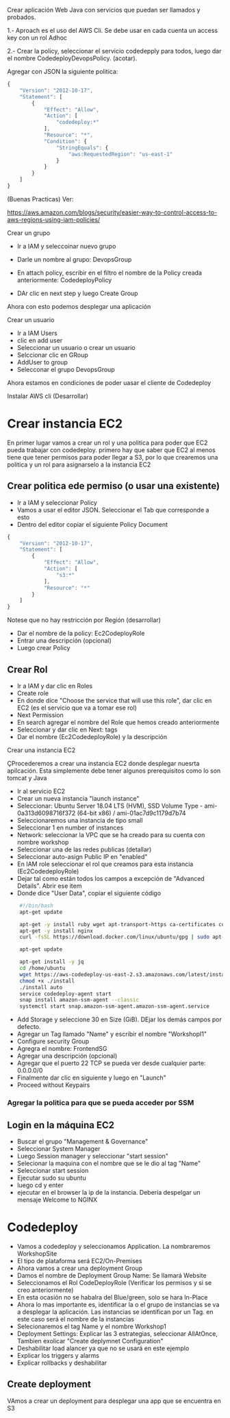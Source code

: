 Crear aplicación Web Java con servicios que puedan ser llamados y probados.



1.- Aproach es el uso del AWS Cli. Se debe usar en cada cuenta un access key con un rol Adhoc

2.- Crear la policy, seleccionar el servicio codedepply para todos, luego dar el nombre CodedeployDevopsPolicy. (acotar).

Agregar con JSON la siguiente politica:

```javascript
{
    "Version": "2012-10-17",
    "Statement": [
        {
            "Effect": "Allow",
            "Action": [
                "codedeploy:*"
            ],
            "Resource": "*",
            "Condition": {
                "StringEquals": {
                    "aws:RequestedRegion": "us-east-1"
                }
            }
        }
    ]
}
```

(Buenas Practicas) Ver:

https://aws.amazon.com/blogs/security/easier-way-to-control-access-to-aws-regions-using-iam-policies/

Crear un grupo

* Ir a IAM y seleccoinar nuevo grupo

* Darle un nombre al grupo: DevopsGroup

* En attach policy, escribir en el filtro el nombre de la Policy creada anteriormente:  CodedeployPolicy

* DAr clic en next step y luego Create Group

Ahora con esto podemos desplegar una aplicación 

Crear un usuario

* Ir a IAM Users
* clic en add user
* Seleccionar un usuario o crear un usuario
* Selccionar clic en GRoup
* AddUser to group
* Selecconar el grupo DevopsGroup

Ahora estamos en condiciones de poder uasar el cliente de Codedeploy

Instalar AWS cli (Desarrollar)

# Crear instancia EC2

En primer lugar vamos a crear un rol y una politica para poder que EC2 pueda trabajar con codedeploy. primero hay que saber que EC2 al menos tiene que tener permisos para poder llegar a S3, por lo que crearemos una politica y un rol para asignarselo a la instancia EC2

## Crear politica ede permiso (o usar una existente)

* Ir a IAM y seleccionar Policy
* Vamos a usar el editor JSON. Seleccionar el Tab que corresponde a esto
* Dentro del editor copiar el siguiente Policy Document

```javascript
{
    "Version": "2012-10-17",
    "Statement": [
        {
            "Effect": "Allow",
            "Action": [
                "s3:*"
            ],
            "Resource": "*"
        }
    ]
}

```
Notese que no hay restricción por Región (desarrollar)

* Dar el nombre de la policy: Ec2CodeployRole
* Entrar una descripción (opcional)
* Luego crear Policy

## Crear Rol

* Ir a IAM y dar clic en Roles
* Create role
* En donde dice "Choose the service that will use this role", dar clic en EC2 (es el servicio que va a tomar ese rol)
* Next Permission
* En search agregar el nombre del Role que hemos creado anteriormente
* Seleccionar y dar clic en Next: tags
* Dar el nombre (Ec2CodedeployRole) y la descripción


Crear una instancia EC2

ÇProcederemos a crear una instancia EC2 donde desplegar nuesrta apilcación. Esta simplemente debe tener algunos prerequisitos como lo son tomcat y Java


* Ir al servicio EC2
* Crear un nueva instancia "launch instance"
* Seleccionar: Ubuntu Server 18.04 LTS (HVM), SSD Volume Type - ami-0a313d6098716f372 (64-bit x86) / ami-01ac7d9c1179d7b74 
* Seleccionaremos una instancia de tipo small
* Seleccionar 1 en number of instances
* Network: seleccionar la VPC que se ha creado para su cuenta con nombre workshop
* Seleccionar una de las redes publicas (detallar)
* Seleccionar auto-asign Public IP en "enabled"
* En IAM role seleccionar el rol que creamos para esta instancia  (Ec2CodedeployRole)
* Dejar tal como están todos los campos a excepción de "Advanced Details". Abrir ese item
* Donde dice "User Data", copiar el siguiente código

```bash
	#!/bin/bash 
    apt-get update

    apt-get -y install ruby wget apt-transport-https ca-certificates curl software-properties-common nfs-common default-jre
    apt-get -y install nginx
    curl -fsSL https://download.docker.com/linux/ubuntu/gpg | sudo apt-key add -

    apt-get update 

    apt-get install -y jq
    cd /home/ubuntu 
    wget https://aws-codedeploy-us-east-2.s3.amazonaws.com/latest/install 
    chmod +x ./install 
    ./install auto 
    service codedeploy-agent start
    snap install amazon-ssm-agent --classic
    systemctl start snap.amazon-ssm-agent.amazon-ssm-agent.service

```


* Add Storage y seleccione 30 en Size (GiB). DEjar los demás campos por defecto.
* Agregar un Tag llamado "Name" y escribir el nombre "WorkshopI1"
* Configure security Group
* Agregra el nombre:  FrontendSG
* Agregar una descripción (opcional)
* Agregar que el puerto 22 TCP se pueda ver desde cualquier parte: 0.0.0.0/0
* Finalmente dar clic en siguiente y luego en "Launch"
* Proceed without Keypairs

### Agregar la politica para que se pueda acceder por SSM

## Login en la máquina EC2

* Buscar el grupo "Management & Governance"
* Seleccionar System Manager
* Luego Session manager y seleccionar "start session"
* Selecionar la maquina con el nombre que se le dio al tag "Name"
* Seleccionar start session
* Ejecutar sudo su ubuntu
* luego cd y enter
* ejecutar en el browser la ip de la instancia. Debería despelgar un mensaje Welcome to NGINX


# Codedeploy

* Vamos a codedeploy y seleccionamos Application. La nombraremos WorkshopSite
* El tipo de plataforma será EC2/On-Premises
* Ahora vamos a crear una deployment Group
* Damos el nombre de Deployment Group Name: Se llamará Website
* Seleccionamos el Rol CodeDeployRole (Verificar los permisos y si se creo anteriormente)
* En esta ocasión no se habalra del Blue/green, solo se hara In-Place
* Ahora lo mas importante es, identificar la o el grupo de instancias se va a desplegar la aplicación.  Las instancias se identifican por un Tag. en este caso será el nombre de la instancias
* Selecionaremos el tag Name y el nombre Workshop1
* Deployment Settings: Explicar las 3 estrategias, seleccionar AllAtOnce, Tambien exolicar "Create deplymnet Configuration"
* Deshabilitar load alancer ya que no se usará en este ejemplo
* Explicar los triggers y alarms
* Explicar rollbacks y deshabilitar


## Create deployment

VAmos a crear un deployment para desplegar una app que se encuentra en S3

